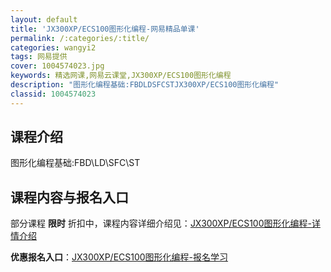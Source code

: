 ```yaml
---
layout: default
title: 'JX300XP/ECS100图形化编程-网易精品单课'
permalink: /:categories/:title/
categories: wangyi2
tags: 网易提供
cover: 1004574023.jpg
keywords: 精选网课,网易云课堂,JX300XP/ECS100图形化编程
description: "图形化编程基础:FBDLDSFCSTJX300XP/ECS100图形化编程"
classid: 1004574023
---
```


## 课程介绍

图形化编程基础:FBD\LD\SFC\ST

## 课程内容与报名入口

部分课程 **限时** 折扣中，课程内容详细介绍见：[JX300XP/ECS100图形化编程-详情介绍](https://study.163.com/course/introduction/1004574023.htm?share=1&shareId=1025206652&utm_campaign=share&utm_medium=iphoneShare&utm_source=&utm_u=1025206652)

**优惠报名入口**：[JX300XP/ECS100图形化编程-报名学习](https://study.163.com/course/introduction/1004574023.htm?share=1&shareId=1025206652&utm_campaign=share&utm_medium=iphoneShare&utm_source=&utm_u=1025206652)

